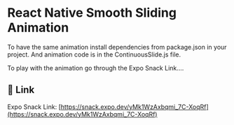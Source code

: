 
# React Native Smooth Sliding Animation

To have the same animation install dependencies from package.json in your project. And animation code is in the ContinuousSlide.js file. 

To play with the animation go through the Expo Snack Link....

## 🔗 Link

Expo Snack Link:  [https://snack.expo.dev/yMk1WzAxbqmi_7C-XoqRf](https://snack.expo.dev/yMk1WzAxbqmi_7C-XoqRf)
